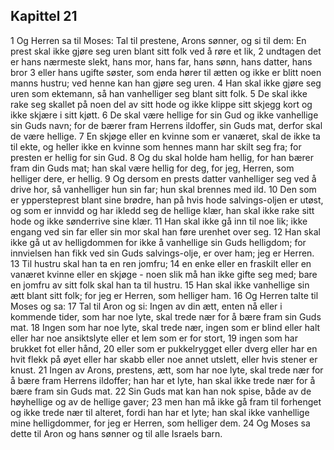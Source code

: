 ## Kapittel 21

1 Og Herren sa til Moses: Tal til prestene, Arons sønner, og si til dem: En prest skal ikke gjøre seg uren blant sitt folk ved å røre et lik,
2 undtagen det er hans nærmeste slekt, hans mor, hans far, hans sønn, hans datter, hans bror
3 eller hans ugifte søster, som enda hører til ætten og ikke er blitt noen manns hustru; ved henne kan han gjøre seg uren.
4 Han skal ikke gjøre seg uren som ektemann, så han vanhelliger seg blant sitt folk.
5 De skal ikke rake seg skallet på noen del av sitt hode og ikke klippe sitt skjegg kort og ikke skjære i sitt kjøtt.
6 De skal være hellige for sin Gud og ikke vanhellige sin Guds navn; for de bærer fram Herrens ildoffer, sin Guds mat, derfor skal de være hellige.
7 En skjøge eller en kvinne som er vanæret, skal de ikke ta til ekte, og heller ikke en kvinne som hennes mann har skilt seg fra; for presten er hellig for sin Gud.
8 Og du skal holde ham hellig, for han bærer fram din Guds mat; han skal være hellig for deg, for jeg, Herren, som helliger dere, er hellig.
9 Og dersom en prests datter vanhelliger seg ved å drive hor, så vanhelliger hun sin far; hun skal brennes med ild.
10 Den som er yppersteprest blant sine brødre, han på hvis hode salvings-oljen er utøst, og som er innvidd og har ikledd seg de hellige klær, han skal ikke rake sitt hode og ikke sønderrive sine klær.
11 Han skal ikke gå inn til noe lik; ikke engang ved sin far eller sin mor skal han føre urenhet over seg.
12 Han skal ikke gå ut av helligdommen for ikke å vanhellige sin Guds helligdom; for innvielsen han fikk ved sin Guds salvings-olje, er over ham; jeg er Herren.
13 Til hustru skal han ta en ren jomfru;
14 en enke eller en fraskilt eller en vanæret kvinne eller en skjøge - noen slik må han ikke gifte seg med; bare en jomfru av sitt folk skal han ta til hustru.
15 Han skal ikke vanhellige sin ætt blant sitt folk; for jeg er Herren, som helliger ham.
16 Og Herren talte til Moses og sa:
17 Tal til Aron og si: Ingen av din ætt, enten nå eller i kommende tider, som har noe lyte, skal trede nær for å bære fram sin Guds mat.
18 Ingen som har noe lyte, skal trede nær, ingen som er blind eller halt eller har noe ansiktslyte eller et lem som er for stort,
19 ingen som har brukket fot eller hånd,
20 eller som er pukkelrygget eller dverg eller har en hvit flekk på øyet eller har skabb eller noe annet utslett, eller hvis stener er knust.
21 Ingen av Arons, prestens, ætt, som har noe lyte, skal trede nær for å bære fram Herrens ildoffer; han har et lyte, han skal ikke trede nær for å bære fram sin Guds mat.
22 Sin Guds mat kan han nok spise, både av de høyhellige og av de hellige gaver;
23 men han må ikke gå fram til forhenget og ikke trede nær til alteret, fordi han har et lyte; han skal ikke vanhellige mine helligdommer, for jeg er Herren, som helliger dem.
24 Og Moses sa dette til Aron og hans sønner og til alle Israels barn.
